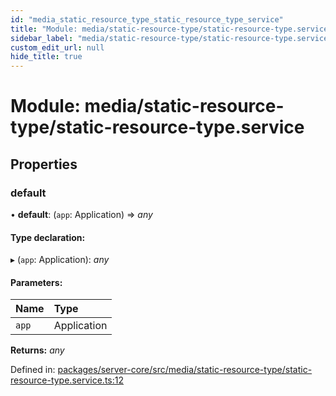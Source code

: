 ```yaml
---
id: "media_static_resource_type_static_resource_type_service"
title: "Module: media/static-resource-type/static-resource-type.service"
sidebar_label: "media/static-resource-type/static-resource-type.service"
custom_edit_url: null
hide_title: true
---
```


# Module: media/static-resource-type/static-resource-type.service

## Properties

### default

• **default**: (`app`: Application) => *any*

#### Type declaration:

▸ (`app`: Application): *any*

#### Parameters:

Name | Type |
:------ | :------ |
`app` | Application |

**Returns:** *any*

Defined in: [packages/server-core/src/media/static-resource-type/static-resource-type.service.ts:12](https://github.com/xr3ngine/xr3ngine/blob/a16a45d7e/packages/server-core/src/media/static-resource-type/static-resource-type.service.ts#L12)
